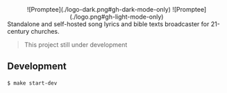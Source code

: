 <div align="center">
    ![Promptee](./logo-dark.png#gh-dark-mode-only)
    ![Promptee](./logo.png#gh-light-mode-only)
</div>
Standalone and self-hosted song lyrics and bible texts broadcaster for 21-century churches.

> This project still under development

## Development
```bash
$ make start-dev
```